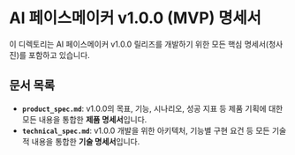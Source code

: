 # AI 페이스메이커 v1.0.0 (MVP) 명세서

이 디렉토리는 AI 페이스메이커 v1.0.0 릴리즈를 개발하기 위한 모든 핵심 명세서(청사진)를 포함하고 있습니다.

## 문서 목록

- **`product_spec.md`**: v1.0.0의 목표, 기능, 시나리오, 성공 지표 등 제품 기획에 대한 모든 내용을 통합한 **제품 명세서**입니다.
- **`technical_spec.md`**: v1.0.0 개발을 위한 아키텍처, 기능별 구현 요건 등 모든 기술적 내용을 통합한 **기술 명세서**입니다.
